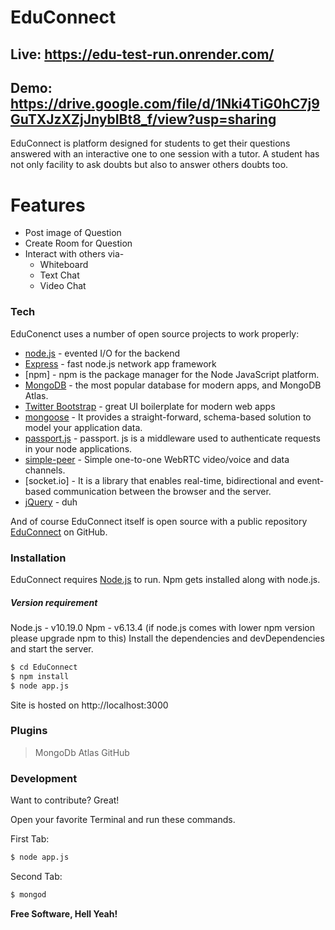 # EduConnect

## Live: https://edu-test-run.onrender.com/
## Demo: https://drive.google.com/file/d/1Nki4TiG0hC7j9GuTXJzXZjJnybIBt8_f/view?usp=sharing

EduConnect is platform designed for students to get their questions answered with an interactive one to one session with a tutor. A student has not only facility to ask doubts but also to answer others doubts too.

# Features

  - Post image of Question
  - Create Room for Question
  - Interact with others via-
    - Whiteboard
    - Text Chat
    - Video Chat

### Tech

EduConenct uses a number of open source projects to work properly:

* [node.js] - evented I/O for the backend
* [Express] - fast node.js network app framework 
* [npm] - npm is the package manager for the Node JavaScript platform. 
* [MongoDB] - the most popular database for modern apps, and MongoDB Atlas.
* [Twitter Bootstrap] - great UI boilerplate for modern web apps
* [mongoose] - It provides a straight-forward, schema-based solution to model your application data. 
* [passport.js] - passport. js is a middleware used to authenticate requests in your node applications. 
* [simple-peer] - Simple one-to-one WebRTC video/voice and data channels.
* [socket.io] - It is a library that enables real-time, bidirectional and event-based communication between the browser and the server.
* [jQuery] - duh

And of course EduConnect itself is open source with a public repository [EduConnect]
 on GitHub.

### Installation

EduConnect requires [Node.js](https://nodejs.org/) to run.
Npm gets installed along with node.js. 
#####  Version requirement
Node.js - v10.19.0
Npm - v6.13.4  (if node.js comes with lower npm version please upgrade npm to this)
Install the dependencies and devDependencies and start the server.

```sh
$ cd EduConnect
$ npm install
$ node app.js
```
Site is hosted on http://localhost:3000
### Plugins

>  MongoDb Atlas 
> GitHub 


### Development

Want to contribute? Great!

Open your favorite Terminal and run these commands.

First Tab:
```sh
$ node app.js
```

Second Tab:
```sh
$ mongod
```



**Free Software, Hell Yeah!**



   [EduConnect]: <https://github.com/Hsuya1100/EduConnect>
   [node.js]: <http://nodejs.org>
   [Twitter Bootstrap]: <http://twitter.github.com/bootstrap/>
   [jQuery]: <http://jquery.com>
   [express]: <http://expressjs.>
   [simple-peer]: https://www.npmjs.com/package/simple-peer>
   [MongoDB]: <https://www.mongodb.com/>
   [mongoose]: <https://mongoosejs.com/>
   [passport.js]: <http://www.passportjs.org/>
   [PlDb]: <https://docs.atlas.mongodb.com/>
